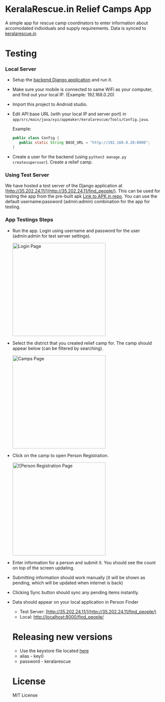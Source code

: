 # KeralaRescue.in Relief Camps App 

A simple app for rescue camp coordinators to enter information about accomodated individuals and supply requirements. Data is synced to [keralarescue.in](https://keralarescue.in/relief_camps)

# Testing

### Local Server

- Setup the [backend Django application](https://github.com/IEEEKeralaSection/rescuekerala/) and run it.
- Make sure your mobile is connected to same WiFi as your computer, and find out your local IP. (Example: 192.168.0.20)
- Import this project to Android studio.
- Edit API base URL (with your local IP and server port) in `app/src/main/java/xyz/appmaker/keralarescue/Tools/Config.java`.
   
   Example:
   ```java
   public class Config {
      public static String BASE_URL = "http://192.168.0.20:8000";
   }
   ```

- Create a user for the backend (using `python3 manage.py createsuperuser`). Create a relief camp.

### Using Test Server
We have hosted a test server of the Django application at [http://35.202.24.11/](http://35.202.24.11/find_people/). 
This can be used for testing the app from the pre-built apk [Link to APK in repo](https://github.com/Appmaker-xyz/KeralaRescueRefugeeDB/raw/master/app-debug.apk).
You can use the default username:password (admin:admin) combination for the app for testing. 

### App Testings Steps

- Run the app. Login using username and password for the user (admin:admin for test server settings).

    <img src="https://i.imgur.com/PpVC7aC.jpg" alt="Login Page" width="300">
  
- Select the district that you created relief camp for. The camp should appear below (can be filtered by searching).

    <img src="https://i.imgur.com/BNGQbiB.jpg" alt="Camps Page" width="300">

- Click on the camp to open Person Registration.

    <img src="https://i.imgur.com/LwvECEb.jpg" alt="![Person Registration Page" width="300">

- Enter information for a person and submit it. You should see the count on top of the screen updating.
- Submitting information should work manually (it will be shown as pending, which will be updated when internet is back)
- Clicking Sync button should sync any pending items instantly.
- Data should appear on your local application in Person Finder
  - Test Server: [http://35.202.24.11/](http://35.202.24.11/find_people/)
  - Local: [http://localhost:8000/find_people/](http://localhost:8000/find_people/)
  
  # Releasing new versions
  - Use the keystore file located [here](app/keystore)
  - alias - key0
  - password - keralarescue
  
  # License
  MIT License

